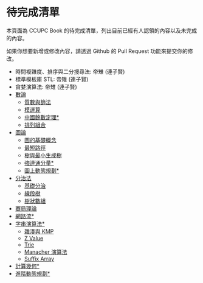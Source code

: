 # 待完成清單

本頁面為 CCUPC Book 的待完成清單，列出目前已經有人認領的內容以及未完成的內容。

如果你想要新增或修改內容，請透過 Github 的 Pull Request 功能來提交你的修改。

- 時間複雜度、排序與二分搜尋法: 帝雉 (連子賢)
- 標準模板庫 STL: 帝雉 (連子賢)
- 貪婪演算法: 帝雉 (連子賢)
- [數論]()
    - [質數與篩法]()
    - [模運算]()
    - [中國餘數定理*]()
    - [排列組合]()
- [圖論]()
    - [圖的基礎概念]()
    - [最短路徑]()
    - [樹與最小生成樹]()
    - [強連通分量*]()
    - [圖上動態規劃*]()
- [分治法]()
    - [基礎分治]()
    - [線段樹]()
    - [樹狀數組]()
- [賽局理論]()
- [網路流*]()
- [字串演算法*]()
    - [雜湊與 KMP]()
    - [Z Value]()
    - [Trie]()
    - [Manacher 演算法]()
    - [Suffix Array]()
- [計算幾何*]()
- [進階動態規劃*]()
